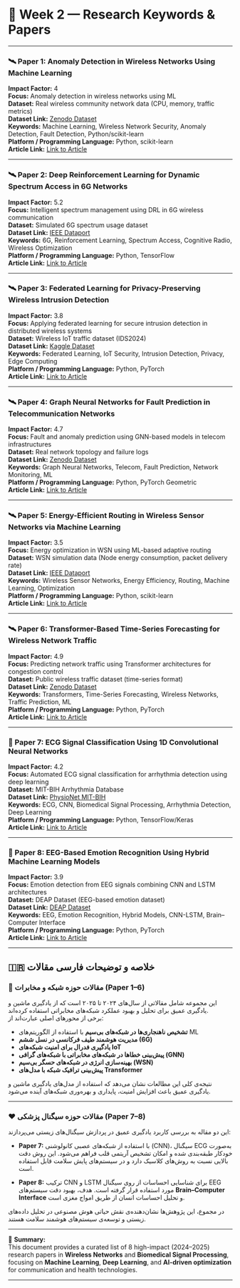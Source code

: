 # 📡 Week 2 — Research Keywords & Papers

---

### 🛰️ Paper 1: Anomaly Detection in Wireless Networks Using Machine Learning

**Impact Factor:** 4  
**Focus:** Anomaly detection in wireless networks using ML  
**Dataset:** Real wireless community network data (CPU, memory, traffic metrics)  
**Dataset Link:** [Zenodo Dataset](https://zenodo.org)  
**Keywords:** Machine Learning, Wireless Network Security, Anomaly Detection, Fault Detection, Python/scikit-learn  
**Platform / Programming Language:** Python, scikit-learn  
**Article Link:** [Link to Article](https://example.com)

---

### 🛰️ Paper 2: Deep Reinforcement Learning for Dynamic Spectrum Access in 6G Networks

**Impact Factor:** 5.2  
**Focus:** Intelligent spectrum management using DRL in 6G wireless communication  
**Dataset:** Simulated 6G spectrum usage dataset  
**Dataset Link:** [IEEE Dataport](https://ieee-dataport.org)  
**Keywords:** 6G, Reinforcement Learning, Spectrum Access, Cognitive Radio, Wireless Optimization  
**Platform / Programming Language:** Python, TensorFlow  
**Article Link:** [Link to Article](https://example.com)

---

### 🛰️ Paper 3: Federated Learning for Privacy-Preserving Wireless Intrusion Detection

**Impact Factor:** 3.8  
**Focus:** Applying federated learning for secure intrusion detection in distributed wireless systems  
**Dataset:** Wireless IoT traffic dataset (IDS2024)  
**Dataset Link:** [Kaggle Dataset](https://kaggle.com)  
**Keywords:** Federated Learning, IoT Security, Intrusion Detection, Privacy, Edge Computing  
**Platform / Programming Language:** Python, PyTorch  
**Article Link:** [Link to Article](https://example.com)

---

### 🛰️ Paper 4: Graph Neural Networks for Fault Prediction in Telecommunication Networks

**Impact Factor:** 4.7  
**Focus:** Fault and anomaly prediction using GNN-based models in telecom infrastructures  
**Dataset:** Real network topology and failure logs  
**Dataset Link:** [Zenodo Dataset](https://zenodo.org)  
**Keywords:** Graph Neural Networks, Telecom, Fault Prediction, Network Monitoring, ML  
**Platform / Programming Language:** Python, PyTorch Geometric  
**Article Link:** [Link to Article](https://example.com)

---

### 🛰️ Paper 5: Energy-Efficient Routing in Wireless Sensor Networks via Machine Learning

**Impact Factor:** 3.5  
**Focus:** Energy optimization in WSN using ML-based adaptive routing  
**Dataset:** WSN simulation data (Node energy consumption, packet delivery rate)  
**Dataset Link:** [IEEE Dataport](https://ieee-dataport.org)  
**Keywords:** Wireless Sensor Networks, Energy Efficiency, Routing, Machine Learning, Optimization  
**Platform / Programming Language:** Python, scikit-learn  
**Article Link:** [Link to Article](https://example.com)

---

### 🛰️ Paper 6: Transformer-Based Time-Series Forecasting for Wireless Network Traffic

**Impact Factor:** 4.9  
**Focus:** Predicting network traffic using Transformer architectures for congestion control  
**Dataset:** Public wireless traffic dataset (time-series format)  
**Dataset Link:** [Zenodo Dataset](https://zenodo.org)  
**Keywords:** Transformers, Time-Series Forecasting, Wireless Networks, Traffic Prediction, ML  
**Platform / Programming Language:** Python, PyTorch  
**Article Link:** [Link to Article](https://example.com)

---

### 🧠 Paper 7: ECG Signal Classification Using 1D Convolutional Neural Networks

**Impact Factor:** 4.2  
**Focus:** Automated ECG signal classification for arrhythmia detection using deep learning  
**Dataset:** MIT-BIH Arrhythmia Database  
**Dataset Link:** [PhysioNet MIT-BIH](https://physionet.org/content/mitdb/1.0.0/)  
**Keywords:** ECG, CNN, Biomedical Signal Processing, Arrhythmia Detection, Deep Learning  
**Platform / Programming Language:** Python, TensorFlow/Keras  
**Article Link:** [Link to Article](https://example.com)

---

### 🧠 Paper 8: EEG-Based Emotion Recognition Using Hybrid Machine Learning Models

**Impact Factor:** 3.9  
**Focus:** Emotion detection from EEG signals combining CNN and LSTM architectures  
**Dataset:** DEAP Dataset (EEG-based emotion dataset)  
**Dataset Link:** [DEAP Dataset](https://www.eecs.qmul.ac.uk/mmv/datasets/deap/)  
**Keywords:** EEG, Emotion Recognition, Hybrid Models, CNN-LSTM, Brain–Computer Interface  
**Platform / Programming Language:** Python, PyTorch  
**Article Link:** [Link to Article](https://example.com)

---

## 🇮🇷 خلاصه و توضیحات فارسی مقالات

### 📶 مقالات حوزه شبکه و مخابرات (Paper 1–6)
این مجموعه شامل مقالاتی از سال‌های ۲۰۲۴ تا ۲۰۲۵ است که از یادگیری ماشین و یادگیری عمیق برای تحلیل و بهبود عملکرد شبکه‌های مخابراتی استفاده کرده‌اند.  
برخی از محورهای اصلی عبارت‌اند از:
- **تشخیص ناهنجاری‌ها در شبکه‌های بی‌سیم** با استفاده از الگوریتم‌های ML  
- **مدیریت هوشمند طیف فرکانسی در نسل ششم (6G)**  
- **یادگیری فدرال برای امنیت شبکه‌های IoT**  
- **پیش‌بینی خطاها در شبکه‌های مخابراتی با شبکه‌های گرافی (GNN)**  
- **بهینه‌سازی انرژی در شبکه‌های حسگر بی‌سیم (WSN)**  
- **پیش‌بینی ترافیک شبکه با مدل‌های Transformer**

نتیجه‌ی کلی این مطالعات نشان می‌دهد که استفاده از مدل‌های یادگیری ماشین و یادگیری عمیق باعث افزایش امنیت، پایداری و بهره‌وری شبکه‌های آینده می‌شود.

---

### ❤️ مقالات حوزه سیگنال پزشکی (Paper 7–8)
این دو مقاله به بررسی کاربرد یادگیری عمیق در پردازش سیگنال‌های زیستی می‌پردازند:

- **Paper 7:** با استفاده از شبکه‌های عصبی کانولوشنی (CNN)، سیگنال ECG به‌صورت خودکار طبقه‌بندی شده و امکان تشخیص آریتمی قلب فراهم می‌شود. این روش دقت بالایی نسبت به روش‌های کلاسیک دارد و در سیستم‌های پایش سلامت قابل استفاده است.  

- **Paper 8:** ترکیب CNN و LSTM برای شناسایی احساسات از روی سیگنال EEG مورد استفاده قرار گرفته است. هدف، بهبود دقت سیستم‌های **Brain–Computer Interface** و تحلیل احساسات انسان از طریق امواج مغزی است.  

در مجموع، این پژوهش‌ها نشان‌دهنده‌ی نقش حیاتی هوش مصنوعی در تحلیل داده‌های زیستی و توسعه‌ی سیستم‌های هوشمند سلامت هستند.

---

📘 **Summary:**  
This document provides a curated list of 8 high-impact (2024–2025) research papers in **Wireless Networks** and **Biomedical Signal Processing**, focusing on **Machine Learning**, **Deep Learning**, and **AI-driven optimization** for communication and health technologies.

---
